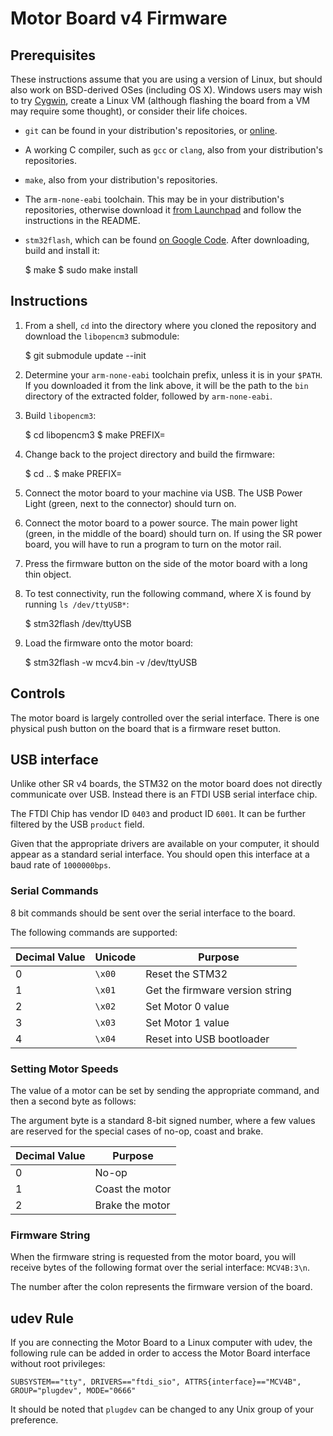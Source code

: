 Motor Board v4 Firmware
=======================

Prerequisites
-------------

These instructions assume that you are using a version of Linux, but should also work on BSD-derived OSes (including OS X). Windows users may wish to try [Cygwin][cygwin], create a Linux VM (although flashing the board from a VM may require some thought), or consider their life choices.

* `git` can be found in your distribution's repositories, or [online][git].
* A working C compiler, such as `gcc` or `clang`, also from your distribution's repositories.
* `make`, also from your distribution's repositories.
* The `arm-none-eabi` toolchain. This may be in your distribution's repositories, otherwise download it [from Launchpad][toolchain] and follow the instructions in the README.
* `stm32flash`, which can be found [on Google Code][stm32flash]. After downloading, build and install it:

	$ make
	$ sudo make install

Instructions
------------

1. From a shell, `cd` into the directory where you cloned the repository and download the `libopencm3` submodule:

	$ git submodule update --init

2. Determine your `arm-none-eabi` toolchain prefix, unless it is in your `$PATH`. If you downloaded it from the link above, it will be the path to the `bin` directory of the extracted folder, followed by `arm-none-eabi`.

3. Build `libopencm3`:

	$ cd libopencm3
	$ make PREFIX=<your toolchain prefix>

4. Change back to the project directory and build the firmware:

	$ cd ..
	$ make PREFIX=<your toolchain prefix>

5. Connect the motor board to your machine via USB. The USB Power Light (green, next to the connector) should turn on.

6. Connect the motor board to a power source. The main power light (green, in the middle of the board) should turn on. If using the SR power board, you will have to run a program to turn on the motor rail.

7. Press the firmware button on the side of the motor board with a long thin object.

8. To test connectivity, run the following command, where X is found by running `ls /dev/ttyUSB*`:

	$ stm32flash /dev/ttyUSB<X>

9. Load the firmware onto the motor board:

	$ stm32flash -w mcv4.bin -v /dev/ttyUSB<X>
	
## Controls

The motor board is largely controlled over the serial interface. There is one physical push button on the board that is a firmware reset button.

## USB interface

Unlike other SR v4 boards, the STM32 on the motor board does not directly communicate over USB. Instead there is an FTDI USB serial interface chip.

The FTDI Chip has vendor ID `0403` and product ID `6001`. It can be further filtered by the USB `product` field.

Given that the appropriate drivers are available on your computer, it should appear as a standard serial interface. You should open this interface at a baud rate of `1000000bps`.

### Serial Commands


8 bit commands should be sent over the serial interface to the board.

The following commands are supported:

| Decimal Value | Unicode| Purpose                         |
|---------------|--------|---------------------------------|
| 0             | `\x00` | Reset the STM32                 |
| 1             | `\x01` | Get the firmware version string |
| 2             | `\x02` | Set Motor 0 value               |
| 3             | `\x03` | Set Motor 1 value               |
| 4             | `\x04` | Reset into USB bootloader       |


### Setting Motor Speeds

The value of a motor can be set by sending the appropriate command, and then a second byte as follows:

The argument byte is a standard 8-bit signed number, where a few values are reserved for the special cases of no-op, coast and brake.

| Decimal Value | Purpose         |
|---------------|-----------------|
| 0             | No-op           |
| 1             | Coast the motor |
| 2             | Brake the motor |

### Firmware String

When the firmware string is requested from the motor board, you will receive bytes of the following format over the serial interface: `MCV4B:3\n`.

The number after the colon represents the firmware version of the board.

## udev Rule

If you are connecting the Motor Board to a Linux computer with udev, the following rule can be added in order to access
the Motor Board interface without root privileges:

`SUBSYSTEM=="tty", DRIVERS=="ftdi_sio", ATTRS{interface}=="MCV4B", GROUP="plugdev", MODE="0666"`

It should be noted that `plugdev` can be changed to any Unix group of your preference.

[cygwin]:     http://cygwin.com/
[toolchain]:  https://launchpad.net/gcc-arm-embedded
[stm32flash]: http://stm32flash.googlecode.com
[git]:        http://git-scm.com
